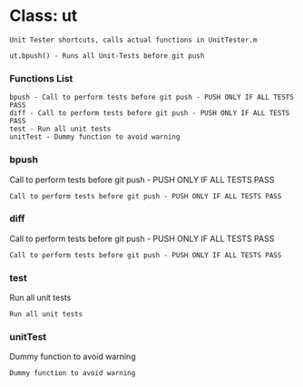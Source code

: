 # Class: ut



    
    Unit Tester shortcuts, calls actual functions in UnitTester.m  
      
    ut.bpush() - Runs all Unit-Tests before git push  
      
      
      
      

### Functions List

    bpush - Call to perform tests before git push - PUSH ONLY IF ALL TESTS PASS
    diff - Call to perform tests before git push - PUSH ONLY IF ALL TESTS PASS
    test - Run all unit tests
    unitTest - Dummy function to avoid warning

### bpush

Call to perform tests before git push - PUSH ONLY IF ALL TESTS PASS


    
    Call to perform tests before git push - PUSH ONLY IF ALL TESTS PASS  


### diff

Call to perform tests before git push - PUSH ONLY IF ALL TESTS PASS


    
    Call to perform tests before git push - PUSH ONLY IF ALL TESTS PASS  


### test

Run all unit tests


    
    Run all unit tests  


### unitTest

Dummy function to avoid warning


    
    Dummy function to avoid warning  


